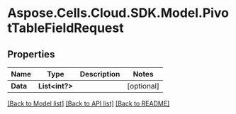 # Aspose.Cells.Cloud.SDK.Model.PivotTableFieldRequest
## Properties

Name | Type | Description | Notes
------------ | ------------- | ------------- | -------------
**Data** | **List&lt;int?&gt;** |  | [optional] 

[[Back to Model list]](../README.md#documentation-for-models) [[Back to API list]](../README.md#documentation-for-api-endpoints) [[Back to README]](../README.md)

